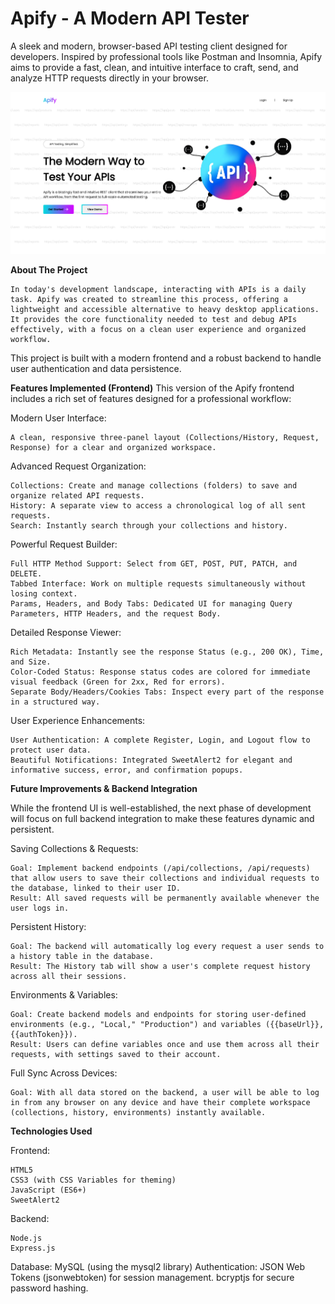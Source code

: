 
# Apify - A Modern API Tester
A sleek and modern, browser-based API testing client designed for developers. Inspired by professional tools like Postman and Insomnia, Apify aims to provide a fast, clean, and intuitive interface to craft, send, and analyze HTTP requests directly in your browser.

![Apify Landing Page](./frontend/images/Apify-landing-page.png)

**About The Project**

    In today's development landscape, interacting with APIs is a daily task. Apify was created to streamline this process, offering a lightweight and accessible alternative to heavy desktop applications. It provides the core functionality needed to test and debug APIs effectively, with a focus on a clean user experience and organized workflow.

This project is built with a modern frontend and a robust backend to handle user authentication and data persistence.

**Features Implemented (Frontend)**
  This version of the Apify frontend includes a rich set of features designed for a professional workflow:
      
Modern User Interface:

    A clean, responsive three-panel layout (Collections/History, Request, Response) for a clear and organized workspace.

Advanced Request Organization:

    Collections: Create and manage collections (folders) to save and organize related API requests.
    History: A separate view to access a chronological log of all sent requests.
    Search: Instantly search through your collections and history.
    
Powerful Request Builder:

    Full HTTP Method Support: Select from GET, POST, PUT, PATCH, and DELETE.
    Tabbed Interface: Work on multiple requests simultaneously without losing context.
    Params, Headers, and Body Tabs: Dedicated UI for managing Query Parameters, HTTP Headers, and the request Body.
    
Detailed Response Viewer:

    Rich Metadata: Instantly see the response Status (e.g., 200 OK), Time, and Size.
    Color-Coded Status: Response status codes are colored for immediate visual feedback (Green for 2xx, Red for errors).
    Separate Body/Headers/Cookies Tabs: Inspect every part of the response in a structured way.

User Experience Enhancements:

    User Authentication: A complete Register, Login, and Logout flow to protect user data.
    Beautiful Notifications: Integrated SweetAlert2 for elegant and informative success, error, and confirmation popups.

**Future Improvements & Backend Integration**

While the frontend UI is well-established, the next phase of development will focus on full backend integration to make these features dynamic and persistent.

Saving Collections & Requests:

    Goal: Implement backend endpoints (/api/collections, /api/requests) that allow users to save their collections and individual requests to the database, linked to their user ID.
    Result: All saved requests will be permanently available whenever the user logs in.
    
Persistent History:

    Goal: The backend will automatically log every request a user sends to a history table in the database.
    Result: The History tab will show a user's complete request history across all their sessions.
Environments & Variables:

    Goal: Create backend models and endpoints for storing user-defined environments (e.g., "Local," "Production") and variables ({{baseUrl}}, {{authToken}}).
    Result: Users can define variables once and use them across all their requests, with settings saved to their account.
Full Sync Across Devices:

    Goal: With all data stored on the backend, a user will be able to log in from any browser on any device and have their complete workspace (collections, history, environments) instantly available.
    
**Technologies Used**

Frontend:

    HTML5
    CSS3 (with CSS Variables for theming)
    JavaScript (ES6+)
    SweetAlert2

Backend:

    Node.js
    Express.js
Database:
MySQL (using the mysql2 library)
Authentication:
JSON Web Tokens (jsonwebtoken) for session management.
bcryptjs for secure password hashing.
